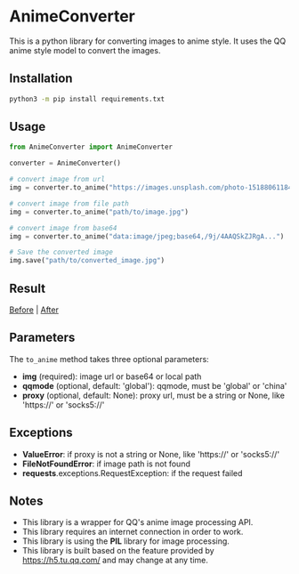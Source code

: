 # AnimeConverter

This is a python library for converting images to anime style. It uses the QQ anime style model to convert the images.

## Installation

```bash
python3 -m pip install requirements.txt
```

## Usage

```python
from AnimeConverter import AnimeConverter

converter = AnimeConverter()

# convert image from url
img = converter.to_anime("https://images.unsplash.com/photo-1518806118471-f28b20a1d79d")

# convert image from file path
img = converter.to_anime("path/to/image.jpg")

# convert image from base64
img = converter.to_anime("data:image/jpeg;base64,/9j/4AAQSkZJRgA...")

# Save the converted image
img.save("path/to/converted_image.jpg")
```

## Result

[Before](https://i.postimg.cc/RhdSdKcS/Ureha-cos-nahida.jpg) | [After](https://i.postimg.cc/xjpTXyT5/Ureha-cos-nahida-converted.jpg)
## Parameters

The `to_anime` method takes three optional parameters:

* **img** (required): image url or base64 or local path
* **qqmode** (optional, default: 'global'): qqmode, must be 'global' or 'china'
* **proxy** (optional, default: None): proxy url, must be a string or None, like 'https://' or 'socks5://'

## Exceptions

* **ValueError**: if proxy is not a string or None, like 'https://' or 'socks5://'
* **FileNotFoundError**: if image path is not found
* **requests**.exceptions.RequestException: if the request failed

## Notes

* This library is a wrapper for QQ's anime image processing API.
* This library requires an internet connection in order to work.
* This library is using the **PIL** library for image processing.
* This library is built based on the feature provided by https://h5.tu.qq.com/ and may change at any time.
